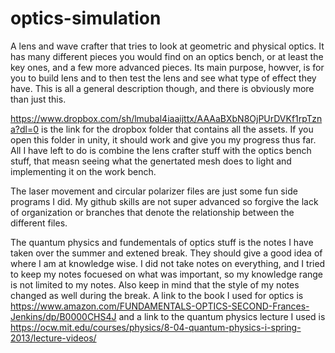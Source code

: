 # optics-simulation
A lens and wave crafter that tries to look at geometric and physical optics. It has many different pieces you would find on an optics bench, or at least the key ones, and a few more advanced pieces.  Its main purpose, howver, is for you to build lens and to then test the lens and see what type of effect they have. This is all a general description though, and there is obviously more than just this.

https://www.dropbox.com/sh/lmubal4iaaijttx/AAAaBXbN8OjPUrDVKf1rpTzna?dl=0 is the link for the dropbox folder that contains all the assets.  If you open this folder in unity, it should work and give you my progress thus far.  All I have left to do is combine the lens crafter stuff with the optics bench stuff, that measn seeing what the genertated mesh does to light and implementing it on the work bench.

The laser movement and circular polarizer files are just some fun side programs I did. My github skills are not super advanced so forgive the lack of organization or branches that denote the relationship between the different files.

The quantum physics and fundementals of optics stuff is the notes I have taken over the summer and extened break.  They should give a good idea of where I am at knowledge wise.  I did not take notes on everything, and I tried to keep my notes focuesed on what was important, so my knowledge range is not limited to my notes. Also keep in mind that the style of my notes changed as well during the break. A link to the book I used for optics is https://www.amazon.com/FUNDAMENTALS-OPTICS-SECOND-Frances-Jenkins/dp/B0000CHS4J and a link to the quantum physics lecture I used is https://ocw.mit.edu/courses/physics/8-04-quantum-physics-i-spring-2013/lecture-videos/

